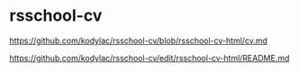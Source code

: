 # rsschool-cv


https://github.com/kodylac/rsschool-cv/blob/rsschool-cv-html/cv.md

https://github.com/kodylac/rsschool-cv/edit/rsschool-cv-html/README.md
